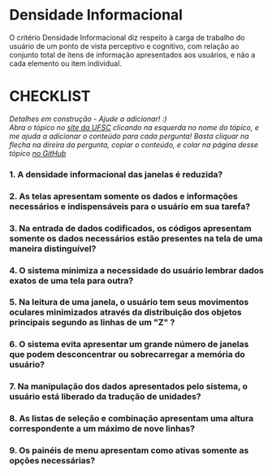 # Densidade Informacional 

O critério Densidade Informacional diz respeito à carga de trabalho do usuário de um ponto de vista perceptivo e cognitivo, com relação ao conjunto total de itens de informação apresentados aos usuários, e não a cada elemento ou item individual.

# CHECKLIST

*Detalhes em construção - Ajude a adicionar! :)*  
*Abra o tópico no [site da UFSC](http://www.labiutil.inf.ufsc.br/ergolist/quest.htm) 
clicando na esquerda no nome do tópico, e me ajuda a adicionar o conteúdo para cada pergunta!
Basta cliquar na flecha na direira da pergunta, copiar o conteúdo, e colar na página desse tópico 
[no GitHub](https://github.com/usabilidade/usabilidade.github.io)*

### 1. A densidade informacional das janelas é reduzida?

### 2. As telas apresentam somente os dados e informações necessários e indispensáveis para o usuário em sua tarefa?

### 3. Na entrada de dados codificados, os códigos apresentam somente os dados necessários estão presentes na tela de uma maneira distinguível?

### 4. O sistema minimiza a necessidade do usuário lembrar dados exatos de uma tela para outra?

### 5. Na leitura de uma janela, o usuário tem seus movimentos oculares minimizados através da distribuição dos objetos principais segundo as linhas de um "Z" ?

### 6. O sistema evita apresentar um grande número de janelas que podem desconcentrar ou sobrecarregar a memória do usuário?

### 7. Na manipulação dos dados apresentados pelo sistema, o usuário está liberado da tradução de unidades?

### 8. As listas de seleção e combinação apresentam uma altura correspondente a um máximo de nove linhas?

### 9. Os painéis de menu apresentam como ativas somente as opções necessárias?
